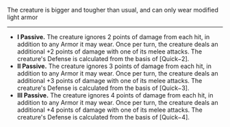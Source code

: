 The creature is bigger and tougher than usual, and can only wear modified light armor

---
- **I Passive.** The creature ignores 2 points of damage from each hit, in addition to any Armor it may wear. Once per turn, the creature deals an additional +2 points of damage with one of its melee attacks. The creature's Defense is calculated from the basis of [Quick−2]. 
- **II Passive.** The creature ignores 3 points of damage from each hit, in addition to any Armor it may wear. Once per turn, the creature deals an additional +3 points of damage with one of its melee attacks. The creature's Defense is calculated from the basis of [Quick−3]. 
- **III Passive.** The creature ignores 4 points of damage from each hit, in addition to any Armor it may wear. Once per turn, the creature deals an additional +4 points of damage with one of its melee attacks. The creature's Defense is calculated from the basis of [Quick−4].
